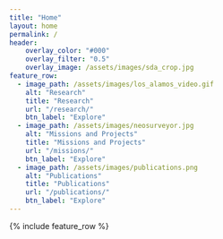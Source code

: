 ```yaml
---
title: "Home"
layout: home
permalink: /
header:
    overlay_color: "#000"
    overlay_filter: "0.5"
    overlay_image: /assets/images/sda_crop.jpg
feature_row:
  - image_path: /assets/images/los_alamos_video.gif
    alt: "Research"
    title: "Research"
    url: "/research/"
    btn_label: "Explore"
  - image_path: /assets/images/neosurveyor.jpg
    alt: "Missions and Projects"
    title: "Missions and Projects"
    url: "/missions/"
    btn_label: "Explore"
  - image_path: /assets/images/publications.png
    alt: "Publications"
    title: "Publications"
    url: "/publications/"
    btn_label: "Explore"
---
```



{% include feature_row %}